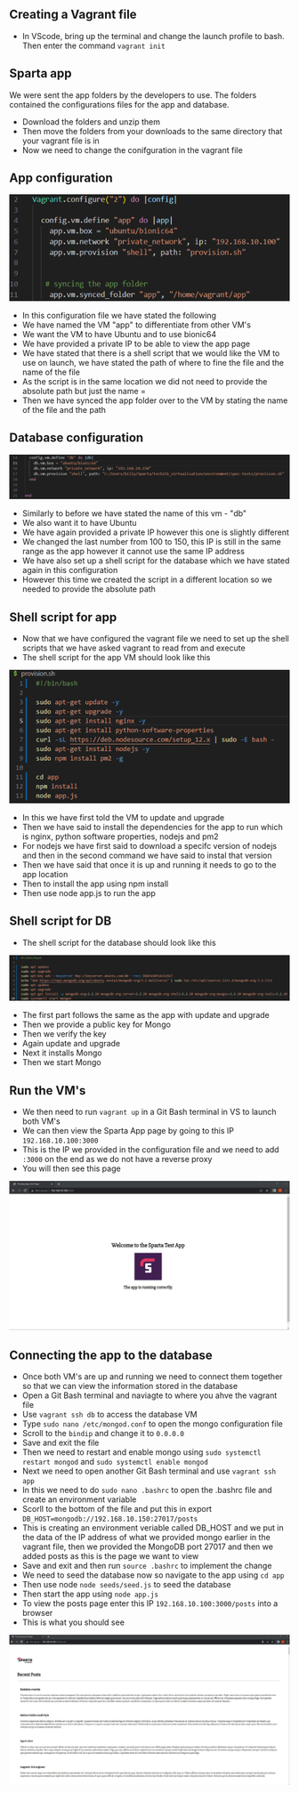 ## Creating a Vagrant file
* In VScode, bring up the terminal and change the launch profile to bash. Then enter the command ```vagrant init```

## Sparta app
We were sent the app folders by the developers to use. The folders contained the configurations files for the app and database.
* Download the folders and unzip them
* Then move the folders from your downloads to the same directory that your vagrant file is in
* Now we need to change the conifguration in the vagrant file

## App configuration
![Alt text](vagrant%20app.png)

* In this configuration file we have stated the following
* We have named the VM "app" to differentiate from other VM's
* We want the VM to have Ubuntu and to use bionic64
* We have provided a private IP to be able to view the app page
* We have stated that there is a shell script that we would like the VM to use on launch, we have stated the path of where to fine the file and the name of the file
* As the script is in the same location we did not need to provide the absolute path but just the name =
* Then we have synced the app folder over to the VM by stating the name of the file and the path

## Database configuration

![Alt text](vagrant%20db.png)

* Similarly to before we have stated the name of this vm - "db"
* We also want it to have Ubuntu
* We have again provided a private IP however this one is slightly different
* We changed the last number from 100 to 150, this IP is still in the same range as the app however it cannot use the same IP address
* We have also set up a shell script for the database which we have stated again in this configuration
* However this time we created the script in a different location so we needed to provide the absolute path

## Shell script for app
* Now that we have configured the vagrant file we need to set up the shell scripts that we have asked vagrant to read from and execute
* The shell script for the app VM should look like this

![Alt text](app%20shell%202.png)

* In this we have first told the VM to update and upgrade
* Then we have said to install the dependencies for the app to run which is nginx, python software properties, nodejs and pm2
* For nodejs we have first said to download a specifc version of nodejs and then in the second command we have said to instal that version
* Then we have said that once it is up and running it needs to go to the app location
* Then to install the app using npm install
* Then use node app.js to run the app

## Shell script for DB
* The shell script for the database should look like this

![Alt text](db%20shell.png)

* The first part follows the same as the app with update and upgrade
* Then we provide a public key for Mongo
* Then we verify the key
* Again update and upgrade
* Next it installs Mongo
* Then we start Mongo

## Run the VM's
* We then need to run ```vagrant up``` in a Git Bash terminal in VS to launch both VM's
* We can then view the Sparta App page by going to this IP ```192.168.10.100:3000```
* This is the IP we provided in the configuration file and we need to add ```:3000``` on the end as we do not have a reverse proxy
* You will then see this page

![Alt text](sparta%20app.png)

## Connecting the app to the database
* Once both VM's are up and running we need to connect them together so that we can view the information stored in the database
* Open a Git Bash terminal and naviagte to where you ahve the vagrant file
* Use ```vagrant ssh db``` to access the database VM
* Type ```sudo nano /etc/mongod.conf``` to open the mongo configuration file
* Scroll to the ```bindip``` and change it to ```0.0.0.0```
* Save and exit the file
* Then we need to restart and enable mongo using ```sudo systemctl restart mongod``` and ```sudo systemctl enable mongod```
* Next we need to open another Git Bash terminal and use ```vagrant ssh app```
* In this we need to do ```sudo nano .bashrc``` to open the .bashrc file and create an environment variable
* Scorll to the bottom of the file and put this in export ```DB_HOST=mongodb://192.168.10.150:27017/posts```
* This is creating an environment veriable called DB_HOST and we put in the data of the IP address of what we provided mongo earlier in the vagrant file, then we provided the MongoDB port 27017 and then we added posts as this is the page we want to view
* Save and exit and then run ```source .bashrc``` to implement the change
* We need to seed the database now so navigate to the app using ```cd app```
* Then use node ```node seeds/seed.js``` to seed the database
* Then start the app using ```node app.js```
* To view the posts page enter this IP ```192.168.10.100:3000/posts``` into a browser
* This is what you should see

![Alt text](posts.png)